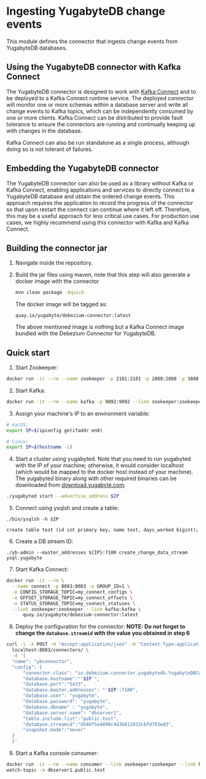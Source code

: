 # Ingesting YugabyteDB change events

This module defines the connector that ingests change events from YugabyteDB databases.

## Using the YugabyteDB connector with Kafka Connect

The YugabyteDB connector is designed to work with [Kafka Connect](http://kafka.apache.org/documentation.html#connect) and to be deployed to a Kafka Connect runtime service. The deployed connector will monitor one or more schemas within a database server and write all change events to Kafka topics, which can be independently consumed by one or more clients. Kafka Connect can be distributed to provide fault tolerance to ensure the connectors are running and continually keeping up with changes in the database.

Kafka Connect can also be run standalone as a single process, although doing so is not tolerant of failures.

## Embedding the YugabyteDB connector

The YugabyteDB connector can also be used as a library without Kafka or Kafka Connect, enabling applications and services to directly connect to a YugabyteDB database and obtain the ordered change events. This approach requires the application to record the progress of the connector so that upon restart the connect can continue where it left off. Therefore, this may be a useful approach for less critical use cases. For production use cases, we highly recommend using this connector with Kafka and Kafka Connect.

## Building the connector jar

1. Navigate inside the repository.
2. Build the jar files using maven, note that this step will also generate a docker image with the connector
      
    ```sh
    mvn clean package -Dquick
    ```

    The docker image will be tagged as:
    ```
    quay.io/yugabyte/debezium-connector:latest
    ```
    The above mentioned image is nothing but a Kafka Connect image bundled with the Debezium Connector for YugabyteDB.

## Quick start

1. Start Zookeeper:
  ```sh
  docker run -it --rm --name zookeeper -p 2181:2181 -p 2888:2888 -p 3888:3888 debezium/zookeeper:1.7
  ```
2. Start Kafka:
  ```sh
  docker run -it --rm --name kafka -p 9092:9092 --link zookeeper:zookeeper debezium/kafka:1.7
  ```
3. Assign your machine's IP to an environment variable:
  ```sh
  # macOS:
  export IP=$(ipconfig getifaddr en0)

  # Linux:
  export IP=$(hostname -i)
  ```
4. Start a cluster using yugabyted. Note that you need to run yugabyted with the IP of your machine; otherwise, it would consider localhost (which would be mapped to the docker host instead of your machine). The yugabyted binary along with other required binaries can be downloaded from [download.yugabyte.com](https://download.yugabyte.com/).
  ```sh
  ./yugabyted start --advertise_address $IP
  ```
5. Connect using ysqlsh and create a table:
  ```
  ./bin/ysqlsh -h $IP
  
  create table test (id int primary key, name text, days_worked bigint);
  ```
6. Create a DB stream ID:
  ```
  ./yb-admin --master_addresses ${IP}:7100 create_change_data_stream ysql.yugabyte
  ```
7. Start Kafka Connect:
  ```sh
  docker run -it --rm \
    --name connect -p 8083:8083 -e GROUP_ID=1 \
    -e CONFIG_STORAGE_TOPIC=my_connect_configs \
    -e OFFSET_STORAGE_TOPIC=my_connect_offsets \
    -e STATUS_STORAGE_TOPIC=my_connect_statuses \
    --link zookeeper:zookeeper --link kafka:kafka \
        quay.io/yugabyte/debezium-connector:latest
  ```
8. Deploy the configuration for the connector:
  **NOTE: Do not forget to change the `database.streamid` with the value you obtained in step 6**
  ```sh
  curl -i -X POST -H "Accept:application/json" -H "Content-Type:application/json" \
    localhost:8083/connectors/ \
    -d '{
    "name": "ybconnector",
    "config": {
        "connector.class": "io.debezium.connector.yugabytedb.YugabyteDBConnector",
        "database.hostname":"'$IP'",
        "database.port":"5433",
        "database.master.addresses": "'$IP':7100",
        "database.user": "yugabyte",
        "database.password": "yugabyte",
        "database.dbname" : "yugabyte",
        "database.server.name": "dbserver1",
        "table.include.list":"public.test",
        "database.streamid":"d540f5e4890c4d3b812933cbfd703ed3",
        "snapshot.mode":"never"
    }
    }'
  ```
9. Start a Kafka console consumer:
  ```sh
  docker run -it --rm --name consumer --link zookeeper:zookeeper --link kafka:kafka debezium/kafka:1.7 \
  watch-topic -a dbserver1.public.test
  ```